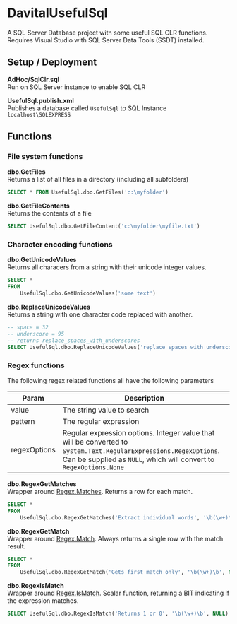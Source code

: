 # DavitalUsefulSql
A SQL Server Database project with some useful SQL CLR functions.  Requires Visual Studio with SQL Server 
Data Tools (SSDT) installed.

## Setup / Deployment

**AdHoc/SqlClr.sql**  
Run on SQL Server instance to enable SQL CLR

**UsefulSql.publish.xml**  
Publishes a database called `UsefulSql` to SQL Instance `localhost\SQLEXPRESS`

## Functions

### File system functions
**dbo.GetFiles**  
Returns a list of all files in a directory (including all subfolders)
```SQL
SELECT * FROM UsefulSql.dbo.GetFiles('c:\myfolder')
```

**dbo.GetFileContents**  
Returns the contents of a file
```SQL
SELECT UsefulSql.dbo.GetFileContent('c:\myfolder\myfile.txt')
```

### Character encoding functions
**dbo.GetUnicodeValues**  
Returns all characers from a string with their unicode integer values.
```SQL
SELECT *
FROM 
	UsefulSql.dbo.GetUnicodeValues('some text')
```

**dbo.ReplaceUnicodeValues**  
Returns a string with one character code replaced with another. 
```SQL
-- space = 32
-- underscore = 95
-- returns replace_spaces_with_underscores
SELECT UsefulSql.dbo.ReplaceUnicodeValues('replace spaces with underscores', 32, 95)	
```

### Regex functions
The following regex related functions all have the following parameters

| Param | Description |
|-|-|
| value | The string value to search |
| pattern | The regular expression |
| regexOptions | Regular expression options. Integer value that will be converted to `System.Text.RegularExpressions.RegexOptions`. Can be supplied as `NULL`, which will convert to `RegexOptions.None` |

**dbo.RegexGetMatches**  
Wrapper around [Regex.Matches](https://docs.microsoft.com/en-us/dotnet/api/system.text.regularexpressions.regex.matches?view=net-6.0). Returns a row for each match.

```SQL
SELECT * 
FROM 
	UsefulSql.dbo.RegexGetMatches('Extract individual words', '\b(\w+)\b', NULL)
```

**dbo.RegexGetMatch**  
Wrapper around [Regex.Match](https://docs.microsoft.com/en-us/dotnet/api/system.text.regularexpressions.regex.match?view=net-6.0). Always returns a single row with the match result.

```SQL
SELECT * 
FROM 
	UsefulSql.dbo.RegexGetMatch('Gets first match only', '\b(\w+)\b', NULL)
```
**dbo.RegexIsMatch**  
Wrapper around [Regex.IsMatch](https://docs.microsoft.com/en-us/dotnet/api/system.text.regularexpressions.regex.ismatch?view=net-6.0). Scalar function, returning a BIT indicating if the expression matches.

```SQL
SELECT UsefulSql.dbo.RegexIsMatch('Returns 1 or 0', '\b(\w+)\b', NULL)
```